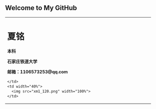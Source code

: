 ## Welcome to My GitHub

<table border="0" background="xy_zs.jpg" align="center">
  <tr>
    <td width="60%" color="green">
      <h1>夏铭</h1>
      <p><b>本科</b></p>
      <p><b>石家庄铁道大学</b></p>
      <p><b>邮箱：1106573253@qq.com</b></p>

    </td>
    <td width="40%">
      <img src="xm1_120.png" width="100%">
    </td>
  </tr>
</table>
